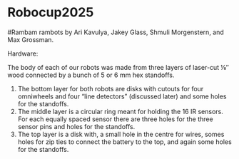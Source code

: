 ﻿# Robocup2025
#Rambam rambots
by Ari Kavulya, Jakey Glass, Shmuli Morgenstern, and Max Grossman.

Hardware:

The body of each of our robots was made from three layers of laser-cut ⅛″ wood connected by a bunch of 5 or 6 mm hex standoffs. 
1. The bottom layer for both robots are disks with cutouts for four omniwheels and four “line detectors” (discussed later) and some holes for the standoffs.
2. The middle layer is a circular ring meant for holding the 16 IR sensors. For each equally spaced sensor there are three holes for the three sensor pins and holes for the standoffs.
3. The top layer is a disk with, a small hole in the centre for wires, somes holes for zip ties to connect the battery to the top, and again some holes for the standoffs.

